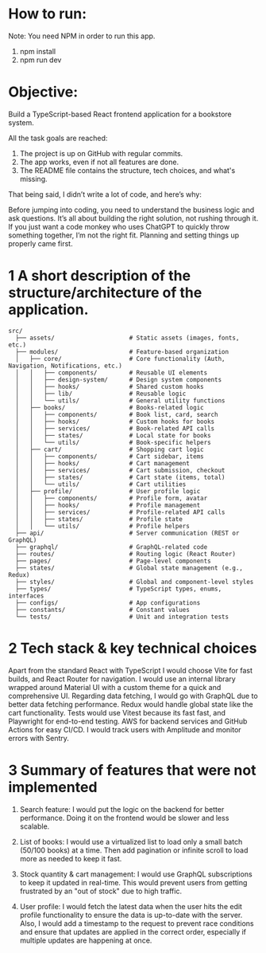 # How to run:
Note: You need NPM in order to run this app.

1. npm install
2. npm run dev

# Objective:
Build a TypeScript-based React frontend application for a bookstore system.


All the task goals are reached:

1. The project is up on GitHub with regular commits.
2. The app works, even if not all features are done.
3. The README file contains the structure, tech choices, and what's missing.

That being said, I didn’t write a lot of code, and here’s why:

Before jumping into coding, you need to understand the business logic and ask questions. It’s all about building the right solution, not rushing through it. If you just want a code monkey who uses ChatGPT to quickly throw something together, I’m not the right fit.
Planning and setting things up properly came first.


# 1 A short description of the structure/architecture of the application.
```
src/
  ├── assets/                     # Static assets (images, fonts, etc.)
  ├── modules/                    # Feature-based organization
  │   ├── core/                   # Core functionality (Auth, Navigation, Notifications, etc.)
  │   │   ├── components/         # Reusable UI elements
  │   │   ├── design-system/      # Design system components
  │   │   ├── hooks/              # Shared custom hooks
  │   │   ├── lib/                # Reusable logic
  │   │   └── utils/              # General utility functions
  │   ├── books/                  # Books-related logic
  │   │   ├── components/         # Book list, card, search
  │   │   ├── hooks/              # Custom hooks for books
  │   │   ├── services/           # Book-related API calls
  │   │   ├── states/             # Local state for books
  │   │   └── utils/              # Book-specific helpers
  │   ├── cart/                   # Shopping cart logic
  │   │   ├── components/         # Cart sidebar, items
  │   │   ├── hooks/              # Cart management
  │   │   ├── services/           # Cart submission, checkout
  │   │   ├── states/             # Cart state (items, total)
  │   │   └── utils/              # Cart utilities
  │   ├── profile/                # User profile logic
  │   │   ├── components/         # Profile form, avatar
  │   │   ├── hooks/              # Profile management
  │   │   ├── services/           # Profile-related API calls
  │   │   ├── states/             # Profile state
  │   │   └── utils/              # Profile helpers
  ├── api/                        # Server communication (REST or GraphQL)
  ├── graphql/                    # GraphQL-related code
  ├── routes/                     # Routing logic (React Router)
  ├── pages/                      # Page-level components
  ├── states/                     # Global state management (e.g., Redux)
  ├── styles/                     # Global and component-level styles
  ├── types/                      # TypeScript types, enums, interfaces
  ├── configs/                    # App configurations
  ├── constants/                  # Constant values
  └── tests/                      # Unit and integration tests
```

# 2 Tech stack & key technical choices
Apart from the standard React with TypeScript I would choose Vite for fast builds, and React Router for navigation. I would use an internal library wrapped around Material UI with a custom theme for a quick and comprehensive UI.
Regarding data fetching, I would go with GraphQL due to better data fetching performance. Redux would handle global state like the cart functionality.
Tests would use Vitest because its fast fast, and Playwright for end-to-end testing.
AWS for backend services and GitHub Actions for easy CI/CD.
I would track users with Amplitude and monitor errors with Sentry.

# 3 Summary of features that were not implemented
1. Search feature:
I would put the logic on the backend for better performance. Doing it on the frontend would be slower and less scalable.

2. List of books:
I would use a virtualized list to load only a small batch (50/100 books) at a time. Then add pagination or infinite scroll to load more as needed to keep it fast.

3. Stock quantity & cart management:
I would use GraphQL subscriptions to keep it updated in real-time. This would prevent users from getting frustrated by an "out of stock" due to high traffic.

4. User profile:
I would fetch the latest data when the user hits the edit profile functionality to ensure the data is up-to-date with the server.
Also, I would add a timestamp to the request to prevent race conditions and ensure that updates are applied in the correct order, especially if multiple updates are happening at once.
